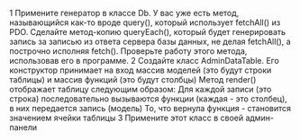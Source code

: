 1 Примените генератор в классе Db. У вас уже есть метод, называющийся как-то вроде query(),
который использует fetchAll() из PDO. Сделайте метод-копию queryEach(), который будет генерировать запись за записью
из ответа сервера базы данных, не делая fetchAll(), а построчно исполняя fetch(). Проверьте работу этого метода,
использовав его в программе.
2 Создайте класс AdminDataTable.
Его конструктор принимает на вход массив моделей (это будут строки таблицы) и массив функций (это будут столбцы)
Метод render() отображает таблицу следующим образом:
Для каждой записи (это строка) последовательно вызываются функции (каждая - это столбец), в них передается запись (модель)
То, что вернула функция - становится значением ячейки таблицы
3 Примените этот класс в своей админ-панели

